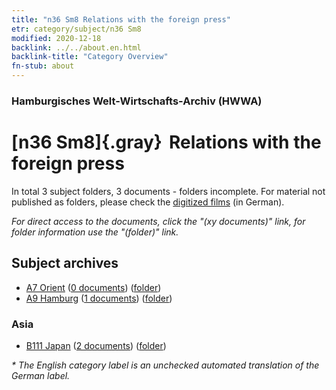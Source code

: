 ```yaml
---
title: "n36 Sm8 Relations with the foreign press"
etr: category/subject/n36 Sm8
modified: 2020-12-18
backlink: ../../about.en.html
backlink-title: "Category Overview"
fn-stub: about
---
```


### Hamburgisches Welt-Wirtschafts-Archiv (HWWA)
# [n36 Sm8]{.gray}&#8201; Relations with the foreign press&#160; 





In total 3 subject folders, 3 documents - folders incomplete.
For material not published as folders, please check the [digitized films](/film/h1_sh) (in German).

_For direct access to the documents, click the "(xy documents)" link, for folder information use the "(folder)" link._

## Subject archives


- [A7 Orient](../../../geo/about.en.html#A7) (<a href="https://dfg-viewer.de/show/?tx_dlf[id]=https://pm20.zbw.eu/mets/sh/1409xx/140902/1457xx/145715/public.mets.en.xml" target="_blank">0 documents</a>) ([folder](http://purl.org/pressemappe20/folder/sh/140902,145715))
- [A9 Hamburg](../../../geo/about.en.html#A9) (<a href="https://dfg-viewer.de/show/?tx_dlf[id]=https://pm20.zbw.eu/mets/sh/1409xx/140905/1457xx/145715/public.mets.en.xml" target="_blank">1 documents</a>) ([folder](http://purl.org/pressemappe20/folder/sh/140905,145715))

### Asia

- [B111 Japan](../../../geo/about.en.html#B111) (<a href="https://dfg-viewer.de/show/?tx_dlf[id]=https://pm20.zbw.eu/mets/sh/1412xx/141272/1457xx/145715/public.mets.en.xml" target="_blank">2 documents</a>) ([folder](http://purl.org/pressemappe20/folder/sh/141272,145715))


_* The English category label is an unchecked automated translation of the German label._

